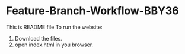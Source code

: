 # Feature-Branch-Workflow-BBY36
This is README file
To run the website:
1. Download the files.
2. open index.html in you browser.
